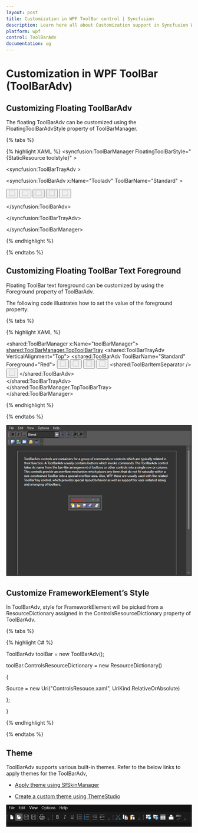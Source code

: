 ```yaml
---
layout: post
title: Customization in WPF ToolBar control | Syncfusion
description: Learn here all about Customization support in Syncfusion WPF ToolBar (ToolBarAdv) control, its elements and more.
platform: wpf
control: ToolBarAdv
documentation: ug
---
```


# Customization in WPF ToolBar (ToolBarAdv)

## Customizing Floating ToolBarAdv

The floating ToolBarAdv can be customized using the FloatingToolBarAdvStyle property of ToolBarManager.

{% tabs %}

{% highlight XAML %}
<syncfusion:ToolBarManager FloatingToolBarStyle="{StaticResource toolstyle}" >

<syncfusion:ToolBarTrayAdv  >

<syncfusion:ToolBarAdv x:Name="Tooladv" ToolBarName="Standard"      >

<Button syncfusion:ToolBarAdv.Icon="Images\NewDocumentHS.png" >

<Image Source="Images\NewDocumentHS.png" Width="16" Height="16"/>

</Button>

<Button>

<Image Source="Images\openHS.png" Width="16" Height="16" />

</Button>

<Button>

<Image Source="Images\InsertPictureHS.png" Width="16" Height="16" syncfusion:ToolBarAdv.IsAvailable="False"/>

</Button>

<Button>

<Image Source="Images\InsertHyperlinkHS.png" Width="16" Height="16"/>

</Button>

<Button>

<Image Source="Images\TableHS.png" Width="16" Height="16"/>

</Button>

</syncfusion:ToolBarAdv>

</syncfusion:ToolBarTrayAdv>

</syncfusion:ToolBarManager>



{% endhighlight %}

{% endtabs %}

## Customizing Floating ToolBar Text Foreground

Floating ToolBar text foreground can be customized by using the Foreground property of ToolBarAdv.

The following code illustrates how to set the value of the foreground property:

{% tabs %}

{% highlight XAML %}

   <shared:ToolBarManager x:Name="toolBarManager">
        <shared:ToolBarManager.TopToolBarTray>
            <shared:ToolBarTrayAdv VerticalAlignment="Top">
                <shared:ToolBarAdv ToolBarName="Standard" Foreground="Red">
                    <Button shared:ToolBarAdv.Label="New Document" Height="22" Width="22" shared:ToolBarAdv.Icon="Images/NewDocumentHS.png" ToolTip="New">
                        <Image Source="Images/NewDocumentHS.png" Width="16" Height="16" />
                    </Button>
                    <Button  shared:ToolBarAdv.Label="Open Document" Height="22" Width="22" shared:ToolBarAdv.Icon="Images/openHS.png" ToolTip="Open">
                        <Image Source="Images/openHS.png"  Width="16" Height="16"/>
                    </Button>
                    <Button  shared:ToolBarAdv.Label="Save Document" Height="22" Width="22" shared:ToolBarAdv.Icon="Images/saveHS.png" ToolTip="Save">
                        <Image Source="Images/saveHS.png"  Width="16" Height="16"/>
                    </Button>
                    <Button  shared:ToolBarAdv.Label="Save Document" Height="22" Width="22" shared:ToolBarAdv.Icon="Images/saveAllHS.png" ToolTip="SaveAll">
                        <Image Source="Images/saveAllHS.png"  Width="16" Height="16"/>
                    </Button>
                    <shared:ToolBarItemSeparator  />
                    <Button  shared:ToolBarAdv.Label="Print Document"  Height="22" Width="22" shared:ToolBarAdv.Icon="Images/PrintHS.png" ToolTip="Print">
                        <Image Source="Images/PrintHS.png"  Width="16" Height="16"/>
                    </Button>
                </shared:ToolBarAdv>                   
            </shared:ToolBarTrayAdv>                
        </shared:ToolBarManager.TopToolBarTray>          
    </shared:ToolBarManager>

{% endhighlight %}

{% endtabs %}

![Setting floaitng toolbar text forecolor](Getting-Started-images/Floating-ToolBar-Forecolor.png)

## Customize FrameworkElement’s Style

In ToolBarAdv, style for FrameworkElement will be picked from a ResourceDictionary assigned in the ControlsResourceDictionary property of ToolBarAdv.

{% tabs %}

{% highlight C# %}

ToolBarAdv toolBar = new ToolBarAdv();

toolBar.ControlsResourceDictionary = new ResourceDictionary()

{

Source = new Uri("ControlsResouce.xaml", UriKind.RelativeOrAbsolute)

};

}



{% endhighlight %}

{% endtabs %}

## Theme

ToolBarAdv supports various built-in themes. Refer to the below links to apply themes for the ToolBarAdv,

  * [Apply theme using SfSkinManager](https://help.syncfusion.com/wpf/themes/skin-manager)
	
  * [Create a custom theme using ThemeStudio](https://help.syncfusion.com/wpf/themes/theme-studio#creating-custom-theme)

  ![Setting theme to WPF ToolBarAdv](Getting-Started-images/Theme.png)

